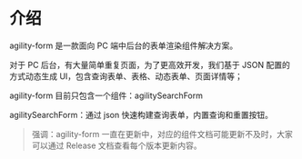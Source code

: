 # 介绍

agility-form 是一款面向 PC 端中后台的表单渲染组件解决方案。

对于 PC 后台，有大量简单重复页面，为了更高效开发，我们基于 JSON 配置的方式动态生成 UI，包含查询表单、表格、动态表单、页面详情等；

agility-form 目前只包含一个组件：agilitySearchForm

agilitySearchForm：通过 json 快速构建查询表单，内置查询和重置按钮。

> 强调：agility-form 一直在更新中，对应的组件文档可能更新不及时，大家可以通过 Release 文档查看每个版本更新内容。
